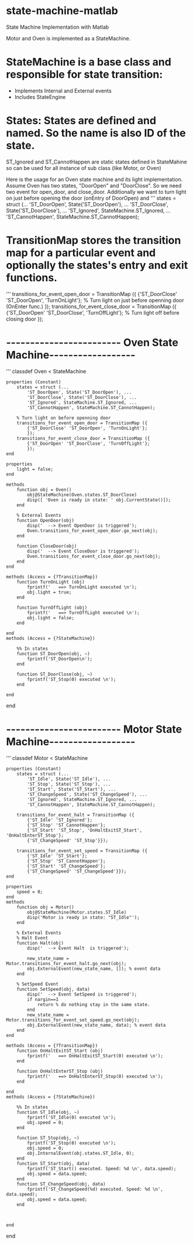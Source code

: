 # state-machine-matlab
State Machine Implementation with Matlab

Motor and Oven is implemented as a StateMachine.


# StateMachine is a base class and responsible for state transition:
 * Implements Internal and External events
 * Includes StateEngine
 
 
 
 # States: States are defined and named. So the name is also ID of the state. 
 ST_Ignored and ST_CannotHappen are static states defined in StateMahine so can be used for all instance of sub class (like Motor, or Oven)
 
 Here is the usage for an Oven state machine and its light implementation. 
 Assume Oven has two states, "DoorOpen" and "DoorClose". So we need two event for open_door, and close_door. 
 Additionally we want to turn light on just before opening the door (onEntry of DoorOpen) and 
 '''
 states = struct (...
            'ST_DoorOpen', State('ST_DoorOpen'), ...
            'ST_DoorClose', State('ST_DoorClose'), ...
            'ST_Ignored', StateMachine.ST_Ignored, ...
            'ST_CannotHappen', StateMachine.ST_CannotHappen);
        
# TransitionMap stores the transition map for a particular event and optionally the states's entry and exit functions.
'''
        transitions_for_event_open_door = TransitionMap ({
            {'ST_DoorClose' 'ST_DoorOpen', 'TurnOnLight'}; % Turn light on just before openning door (OnEnter func.)
            });
        transitions_for_event_close_door = TransitionMap ({
            {'ST_DoorOpen' 'ST_DoorClose', 'TurnOffLight'}; % Turn light off before closing door
            });
          
# ------------------------ Oven State Machine------------------ 
'''
classdef Oven < StateMachine
    
    properties (Constant)
        states = struct (...
            'ST_DoorOpen', State('ST_DoorOpen'), ...
            'ST_DoorClose', State('ST_DoorClose'), ...
            'ST_Ignored', StateMachine.ST_Ignored, ...
            'ST_CannotHappen', StateMachine.ST_CannotHappen);
        
        % Turn light on before openning door
        transitions_for_event_open_door = TransitionMap ({
            {'ST_DoorClose' 'ST_DoorOpen', 'TurnOnLight'};
            });
        transitions_for_event_close_door = TransitionMap ({
            {'ST_DoorOpen' 'ST_DoorClose', 'TurnOffLight'};
            });
    end
    
    properties
        light = false;
    end
    
    methods
        function obj = Oven()
            obj@StateMachine(Oven.states.ST_DoorClose)
            disp([ 'Oven is ready in state: ' obj.CurrentState()]);
        end
        
        % External Events
        function OpenDoor(obj)
            disp('  --> Event OpenDoor is triggered');
            Oven.transitions_for_event_open_door.go_next(obj);
        end
        
        function CloseDoor(obj)
            disp('  --> Event CloseDoor is triggered');
            Oven.transitions_for_event_close_door.go_next(obj);
        end
    end
    
    methods (Access = {?TransitionMap})
        function TurnOnLight (obj)
            fprintf('   ==> TurnOnLight executed \n');
            obj.light = true;
        end
        
        function TurnOffLight (obj)
            fprintf('   ==> TurnOffLight executed \n');
            obj.light = false;
        end
        
    end
    methods (Access = {?StateMachine})
        
        %% In states
        function ST_DoorOpen(obj, ~)
            fprintf('ST_DoorOpen\n');
        end
        
        function ST_DoorClose(obj, ~)
            fprintf('ST_Stop(0) executed \n');
        end
        
    end
end

# ------------------------ Motor State Machine------------------ 
'''
classdef Motor < StateMachine
    
    properties (Constant)
        states = struct (...
            'ST_Idle', State('ST_Idle'), ...
            'ST_Stop', State('ST_Stop'), ...
            'ST_Start', State('ST_Start'), ...
            'ST_ChangeSpeed', State('ST_ChangeSpeed'), ...
            'ST_Ignored', StateMachine.ST_Ignored, ...
            'ST_CannotHappen', StateMachine.ST_CannotHappen);
        
        transitions_for_event_halt = TransitionMap ({
            {'ST_Idle' 'ST_Ignored'};
            {'ST_Stop' 'ST_CannotHappen'};
            {'ST_Start' 'ST_Stop', 'OnHaltExitST_Start', 'OnHaltEnterST_Stop'};
            {'ST_ChangeSpeed' 'ST_Stop'}});
        
        transitions_for_event_set_speed = TransitionMap ({
            {'ST_Idle' 'ST_Start'};
            {'ST_Stop' 'ST_CannotHappen'};
            {'ST_Start' 'ST_ChangeSpeed'};
            {'ST_ChangeSpeed' 'ST_ChangeSpeed'}});
    end
    
    properties
        speed = 0;
    end
    methods
        function obj = Motor()
            obj@StateMachine(Motor.states.ST_Idle)
            disp('Motor is ready in state: "ST_Idle"');
        end
        
        % External Events
        % Halt Event
        function Halt(obj)
            disp('  --> Event Halt  is triggered');
            
            new_state_name = Motor.transitions_for_event_halt.go_next(obj);
            obj.ExternalEvent(new_state_name, []); % event data
        end
        
        % SetSpeed Event
        function SetSpeed(obj, data)
            disp('  --> Event SetSpeed is triggered');
            if nargin==1
                return % do nothing stay in the same state.
            end
            new_state_name = Motor.transitions_for_event_set_speed.go_next(obj);
            obj.ExternalEvent(new_state_name, data); % event data
        end
    end
    
    methods (Access = {?TransitionMap})
        function OnHaltExitST_Start (obj)
            fprintf('   ==> OnHaltExitST_Start(0) executed \n');
        end
        
        function OnHaltEnterST_Stop (obj)
            fprintf('   ==> OnHaltEnterST_Stop(0) executed \n');
        end
        
    end
    methods (Access = {?StateMachine})
        
        %% In states
        function ST_Idle(obj, ~)
            fprintf('ST_Idle(0) executed \n');
            obj.speed = 0;
        end
        
        function ST_Stop(obj, ~)
            fprintf('ST_Stop(0) executed \n');
            obj.speed = 0;
            obj.InternalEvent(obj.states.ST_Idle, 0);
        end
        function ST_Start(obj, data)
            fprintf('ST_Start() executed. Speed: %d \n', data.speed);
            obj.speed = data.speed;
        end
        function ST_ChangeSpeed(obj, data)
            fprintf('ST_ChangeSpeed(%d) executed. Speed: %d \n', data.speed);
            obj.speed = data.speed;
        end
        
        
        
    end
end
